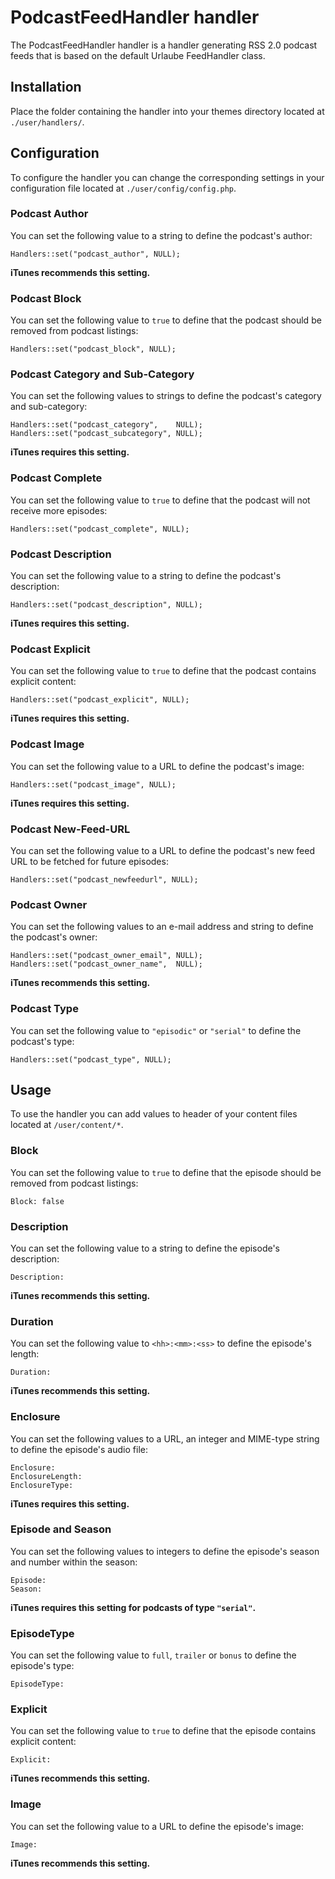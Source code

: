 # PodcastFeedHandler handler
The PodcastFeedHandler handler is a handler generating RSS 2.0 podcast feeds that is based on the default Urlaube FeedHandler class.

## Installation
Place the folder containing the handler into your themes directory located at `./user/handlers/`.

## Configuration
To configure the handler you can change the corresponding settings in your configuration file located at `./user/config/config.php`.

### Podcast Author
You can set the following value to a string to define the podcast's author:
```
Handlers::set("podcast_author", NULL);
```

**iTunes recommends this setting.**

### Podcast Block
You can set the following value to `true` to define that the podcast should be removed from podcast listings:
```
Handlers::set("podcast_block", NULL);
```

### Podcast Category and Sub-Category
You can set the following values to strings to define the podcast's category and sub-category:
```
Handlers::set("podcast_category",    NULL);
Handlers::set("podcast_subcategory", NULL);
```

**iTunes requires this setting.**

### Podcast Complete
You can set the following value to `true` to define that the podcast will not receive more episodes:
```
Handlers::set("podcast_complete", NULL);
```

### Podcast Description
You can set the following value to a string to define the podcast's description:
```
Handlers::set("podcast_description", NULL);
```

**iTunes requires this setting.**

### Podcast Explicit
You can set the following value to `true` to define that the podcast contains explicit content:
```
Handlers::set("podcast_explicit", NULL);
```

**iTunes requires this setting.**

### Podcast Image
You can set the following value to a URL to define the podcast's image:
```
Handlers::set("podcast_image", NULL);
```

**iTunes requires this setting.**

### Podcast New-Feed-URL
You can set the following value to a URL to define the podcast's new feed URL to be fetched for future episodes:
```
Handlers::set("podcast_newfeedurl", NULL);
```

### Podcast Owner
You can set the following values to an e-mail address and string to define the podcast's owner:
```
Handlers::set("podcast_owner_email", NULL);
Handlers::set("podcast_owner_name",  NULL);
```

**iTunes recommends this setting.**

### Podcast Type
You can set the following value to `"episodic"` or `"serial"` to define the podcast's type:
```
Handlers::set("podcast_type", NULL);
```

## Usage

To use the handler you can add values to header of your content files located at `/user/content/*`.

### Block
You can set the following value to `true` to define that the episode should be removed from podcast listings:
```
Block: false
```

### Description
You can set the following value to a string to define the episode's description:
```
Description:
```

**iTunes recommends this setting.**

### Duration
You can set the following value to `<hh>:<mm>:<ss>` to define the episode's length:
```
Duration:
```

**iTunes recommends this setting.**

### Enclosure
You can set the following values to a URL, an integer and MIME-type string to define the episode's audio file:
```
Enclosure:
EnclosureLength:
EnclosureType:
```

**iTunes requires this setting.**

### Episode and Season
You can set the following values to integers to define the episode's season and number within the season:
```
Episode:
Season:
```

**iTunes requires this setting for podcasts of type `"serial"`.**

### EpisodeType
You can set the following value to `full`, `trailer` or `bonus` to define the episode's type:
```
EpisodeType:
```

### Explicit
You can set the following value to `true` to define that the episode contains explicit content:
```
Explicit:
```

**iTunes recommends this setting.**

### Image
You can set the following value to a URL to define the episode's image:
```
Image:
```

**iTunes recommends this setting.**
